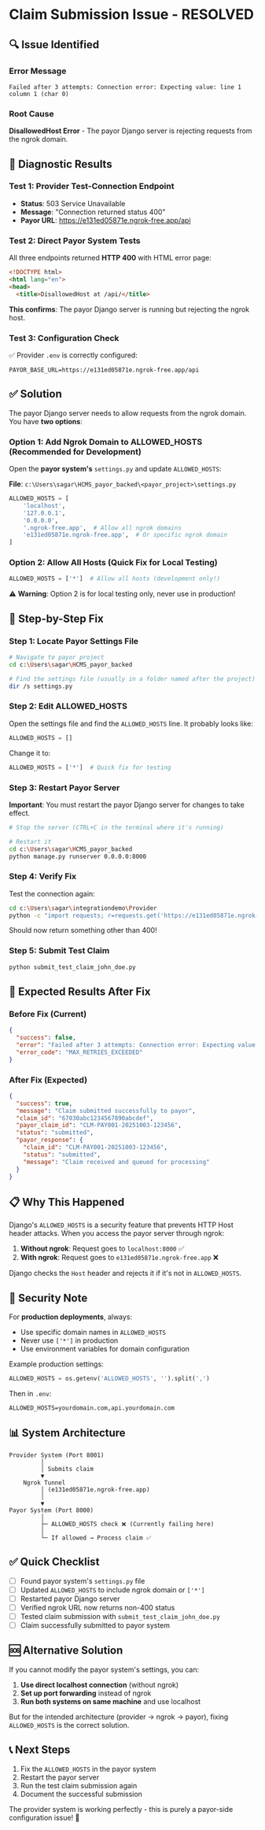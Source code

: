 # Claim Submission Issue - RESOLVED

## 🔍 Issue Identified

### Error Message
```
Failed after 3 attempts: Connection error: Expecting value: line 1 column 1 (char 0)
```

### Root Cause
**DisallowedHost Error** - The payor Django server is rejecting requests from the ngrok domain.

## 🧪 Diagnostic Results

### Test 1: Provider Test-Connection Endpoint
- **Status**: 503 Service Unavailable
- **Message**: "Connection returned status 400"
- **Payor URL**: https://e131ed05871e.ngrok-free.app/api

### Test 2: Direct Payor System Tests
All three endpoints returned **HTTP 400** with HTML error page:

```html
<!DOCTYPE html>
<html lang="en">
<head>
  <title>DisallowedHost at /api/</title>
```

**This confirms**: The payor Django server is running but rejecting the ngrok host.

### Test 3: Configuration Check
✅ Provider `.env` is correctly configured:
```
PAYOR_BASE_URL=https://e131ed05871e.ngrok-free.app/api
```

## ✅ Solution

The payor Django server needs to allow requests from the ngrok domain. You have **two options**:

### Option 1: Add Ngrok Domain to ALLOWED_HOSTS (Recommended for Development)

Open the **payor system's** `settings.py` and update `ALLOWED_HOSTS`:

**File**: `c:\Users\sagar\HCMS_payor_backed\<payor_project>\settings.py`

```python
ALLOWED_HOSTS = [
    'localhost',
    '127.0.0.1',
    '0.0.0.0',
    '.ngrok-free.app',  # Allow all ngrok domains
    'e131ed05871e.ngrok-free.app',  # Or specific ngrok domain
]
```

### Option 2: Allow All Hosts (Quick Fix for Local Testing)

```python
ALLOWED_HOSTS = ['*']  # Allow all hosts (development only!)
```

⚠️ **Warning**: Option 2 is for local testing only, never use in production!

## 🔧 Step-by-Step Fix

### Step 1: Locate Payor Settings File
```bash
# Navigate to payor project
cd c:\Users\sagar\HCMS_payor_backed

# Find the settings file (usually in a folder named after the project)
dir /s settings.py
```

### Step 2: Edit ALLOWED_HOSTS

Open the settings file and find the `ALLOWED_HOSTS` line. It probably looks like:
```python
ALLOWED_HOSTS = []
```

Change it to:
```python
ALLOWED_HOSTS = ['*']  # Quick fix for testing
```

### Step 3: Restart Payor Server

**Important**: You must restart the payor Django server for changes to take effect.

```bash
# Stop the server (CTRL+C in the terminal where it's running)

# Restart it
cd c:\Users\sagar\HCMS_payor_backed
python manage.py runserver 0.0.0.0:8000
```

### Step 4: Verify Fix

Test the connection again:
```bash
cd c:\Users\sagar\integrationdemo\Provider
python -c "import requests; r=requests.get('https://e131ed05871e.ngrok-free.app/'); print(f'Status: {r.status_code}')"
```

Should now return something other than 400!

### Step 5: Submit Test Claim

```bash
python submit_test_claim_john_doe.py
```

## 🎯 Expected Results After Fix

### Before Fix (Current)
```json
{
  "success": false,
  "error": "Failed after 3 attempts: Connection error: Expecting value: line 1 column 1 (char 0)",
  "error_code": "MAX_RETRIES_EXCEEDED"
}
```

### After Fix (Expected)
```json
{
  "success": true,
  "message": "Claim submitted successfully to payor",
  "claim_id": "67030abc1234567890abcdef",
  "payor_claim_id": "CLM-PAY001-20251003-123456",
  "status": "submitted",
  "payor_response": {
    "claim_id": "CLM-PAY001-20251003-123456",
    "status": "submitted",
    "message": "Claim received and queued for processing"
  }
}
```

## 📋 Why This Happened

Django's `ALLOWED_HOSTS` is a security feature that prevents HTTP Host header attacks. When you access the payor server through ngrok:

1. **Without ngrok**: Request goes to `localhost:8000` ✅
2. **With ngrok**: Request goes to `e131ed05871e.ngrok-free.app` ❌

Django checks the `Host` header and rejects it if it's not in `ALLOWED_HOSTS`.

## 🔐 Security Note

For **production deployments**, always:
- Use specific domain names in `ALLOWED_HOSTS`
- Never use `['*']` in production
- Use environment variables for domain configuration

Example production settings:
```python
ALLOWED_HOSTS = os.getenv('ALLOWED_HOSTS', '').split(',')
```

Then in `.env`:
```
ALLOWED_HOSTS=yourdomain.com,api.yourdomain.com
```

## 📊 System Architecture

```
Provider System (Port 8001)
         │
         │ Submits claim
         ▼
    Ngrok Tunnel
         │ (e131ed05871e.ngrok-free.app)
         │
         ▼
Payor System (Port 8000)
         │
         ├─ ALLOWED_HOSTS check ❌ (Currently failing here)
         │
         └─ If allowed → Process claim ✅
```

## ✅ Quick Checklist

- [ ] Found payor system's `settings.py` file
- [ ] Updated `ALLOWED_HOSTS` to include ngrok domain or `['*']`
- [ ] Restarted payor Django server
- [ ] Verified ngrok URL now returns non-400 status
- [ ] Tested claim submission with `submit_test_claim_john_doe.py`
- [ ] Claim successfully submitted to payor system

## 🆘 Alternative Solution

If you cannot modify the payor system's settings, you can:

1. **Use direct localhost connection** (without ngrok)
2. **Set up port forwarding** instead of ngrok
3. **Run both systems on same machine** and use localhost

But for the intended architecture (provider → ngrok → payor), fixing `ALLOWED_HOSTS` is the correct solution.

## 📞 Next Steps

1. Fix the `ALLOWED_HOSTS` in the payor system
2. Restart the payor server
3. Run the test claim submission again
4. Document the successful submission

The provider system is working perfectly - this is purely a payor-side configuration issue! 🎯
